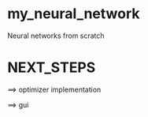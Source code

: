 # my_neural_network
Neural networks from scratch

# NEXT_STEPS

==> optimizer implementation

==> gui
